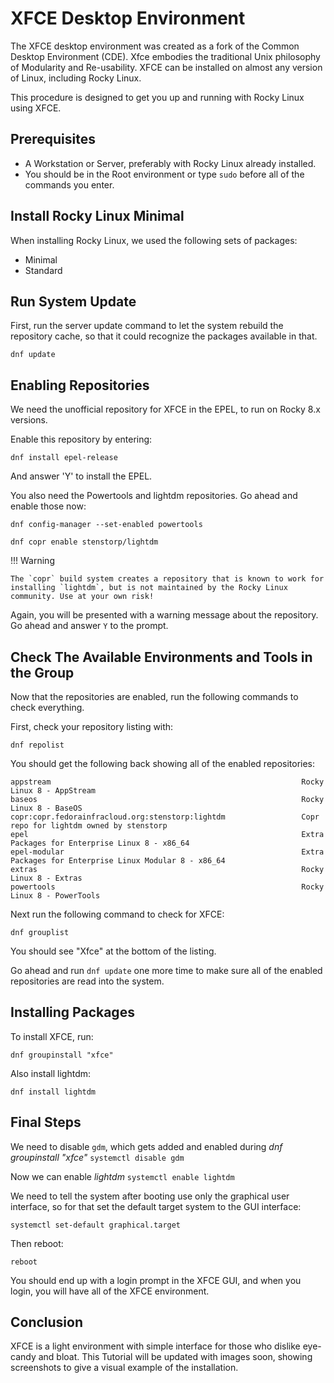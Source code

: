 # XFCE Desktop Environment

The XFCE desktop environment was created as a fork of the Common Desktop Environment (CDE). Xfce embodies the traditional Unix philosophy of Modularity and Re-usability. XFCE can be installed on almost any version of Linux, including Rocky Linux.

This procedure is designed to get you up and running with Rocky Linux using XFCE.

## Prerequisites

* A Workstation or Server, preferably with Rocky Linux already installed.
* You should be in the Root environment or type `sudo` before all of the commands you enter.

## Install Rocky Linux Minimal

When installing Rocky Linux, we used the following sets of packages:

* Minimal
* Standard

## Run System Update

First, run the server update command to let the system rebuild the repository cache, so that it could recognize the packages available in that.

`dnf update`

## Enabling Repositories

We need the unofficial repository for XFCE in the EPEL, to run on Rocky 8.x versions.

Enable this repository by entering:

`dnf install epel-release`

And answer 'Y' to install the EPEL.

You also need the Powertools and lightdm repositories. Go ahead and enable those now:

`dnf config-manager --set-enabled powertools`

`dnf copr enable stenstorp/lightdm`

!!! Warning

    The `copr` build system creates a repository that is known to work for installing `lightdm`, but is not maintained by the Rocky Linux community. Use at your own risk!

Again, you will be presented with a warning message about the repository. Go ahead and answer `Y` to the prompt.

## Check The Available Environments and Tools in the Group

Now that the repositories are enabled, run the following commands to check everything.

First, check your repository listing with:

`dnf repolist`

You should get the following back showing all of the enabled repositories:

```
appstream                                                        Rocky Linux 8 - AppStream
baseos                                                           Rocky Linux 8 - BaseOS
copr:copr.fedorainfracloud.org:stenstorp:lightdm                 Copr repo for lightdm owned by stenstorp
epel                                                             Extra Packages for Enterprise Linux 8 - x86_64
epel-modular                                                     Extra Packages for Enterprise Linux Modular 8 - x86_64
extras                                                           Rocky Linux 8 - Extras
powertools                                                       Rocky Linux 8 - PowerTools
```

Next run the following command to check for XFCE:

`dnf grouplist`

You should see "Xfce" at the bottom of the listing.

Go ahead and run `dnf update` one more time to make sure all of the enabled repositories are read into the system.

## Installing Packages

To install XFCE, run:

`dnf groupinstall "xfce"`

Also install lightdm:

`dnf install lightdm`

## Final Steps

We need to disable `gdm`, which gets added and enabled during *dnf groupinstall "xfce"*
`systemctl disable gdm`

Now we can enable *lightdm*
`systemctl enable lightdm`

We need to tell the system after booting use only the graphical user interface, so for that set the default target system to the GUI interface:

`systemctl set-default graphical.target`

Then reboot:

`reboot`

You should end up with a login prompt in the XFCE GUI, and when you login, you will have all of the XFCE environment.

## Conclusion

XFCE is a light environment with simple interface for those who dislike eye-candy and bloat. This Tutorial will be updated with images soon, showing screenshots to give a visual example of the installation.
